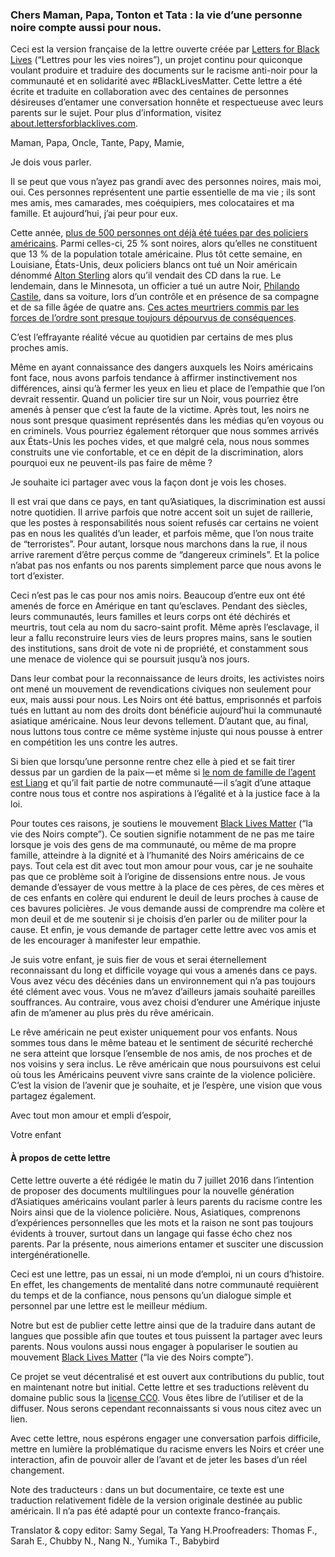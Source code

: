 ### Chers Maman, Papa, Tonton et Tata : la vie d’une personne noire compte aussi pour nous.

Ceci est la version française de la lettre ouverte créée par [Letters for Black Lives](http://about.lettersforblacklives.com) (“Lettres pour les vies noires”), un projet continu pour quiconque voulant produire et traduire des documents sur le racisme anti-noir pour la communauté et en solidarité avec #BlackLivesMatter. Cette lettre a été écrite et traduite en collaboration avec des centaines de personnes désireuses d’entamer une conversation honnête et respectueuse avec leurs parents sur le sujet. Pour plus d’information, visitez [about.lettersforblacklives.com](https://docs.google.com/document/d/1eIaANBCnxFQwwxQk7j7sYnjRDqKZqglRBB6zvF87lpc/preview#heading=h.kfd5ev65drz8).

Maman, Papa, Oncle, Tante, Papy, Mamie,

Je dois vous parler.

Il se peut que vous n’ayez pas grandi avec des personnes noires, mais moi, oui. Ces personnes représentent une partie essentielle de ma vie ; ils sont mes amis, mes camarades, mes coéquipiers, mes colocataires et ma famille. Et aujourd’hui, j’ai peur pour eux.

Cette année, [plus de 500 personnes ont déjà été tuées par des policiers américains](http://www.lemonde.fr/ameriques/article/2016/07/06/indignation-en-louisiane-apres-la-mort-d-un-afro-americain-abattu-par-la-police_4965069_3222.html). Parmi celles-ci, 25 % sont noires, alors qu’elles ne constituent que 13 % de la population totale américaine. Plus tôt cette semaine, en Louisiane, États-Unis, deux policiers blancs ont tué un Noir américain dénommé [Alton Sterling](http://www.lemonde.fr/ameriques/article/2016/07/06/indignation-en-louisiane-apres-la-mort-d-un-afro-americain-abattu-par-la-police_4965069_3222.html) alors qu’il vendait des CD dans la rue. Le lendemain, dans le Minnesota, un officier a tué un autre Noir, [Philando Castile](http://www.lemonde.fr/ameriques/article/2016/07/07/un-noir-abattu-par-un-policier-lors-d-un-controle-routier-a-minneapolis_4965544_3222.html), dans sa voiture, lors d’un contrôle et en présence de sa compagne et de sa fille âgée de quatre ans. [Ces actes meurtriers commis par les forces de l’ordre sont presque toujours dépourvus de conséquences](https://www.washingtonpost.com/graphics/national/police-shootings-2016/).

C’est l’effrayante réalité vécue au quotidien par certains de mes plus proches amis.

Même en ayant connaissance des dangers auxquels les Noirs américains font face, nous avons parfois tendance à affirmer instinctivement nos différences, ainsi qu’à fermer les yeux en lieu et place de l’empathie que l’on devrait ressentir. Quand un policier tire sur un Noir, vous pourriez être amenés à penser que c’est la faute de la victime. Après tout, les noirs ne nous sont presque quasiment représentés dans les médias qu’en voyous ou en criminels. Vous pourriez également rétorquer que nous sommes arrivés aux États-Unis les poches vides, et que malgré cela, nous nous sommes construits une vie confortable, et ce en dépit de la discrimination, alors pourquoi eux ne peuvent-ils pas faire de même ?

Je souhaite ici partager avec vous la façon dont je vois les choses.

Il est vrai que dans ce pays, en tant qu’Asiatiques, la discrimination est aussi notre quotidien. Il arrive parfois que notre accent soit un sujet de raillerie, que les postes à responsabilités nous soient refusés car certains ne voient pas en nous les qualités d’un leader, et parfois même, que l’on nous traite de “terroristes”. Pour autant, lorsque nous marchons dans la rue, il nous arrive rarement d’être perçus comme de “dangereux criminels”. Et la police n’abat pas nos enfants ou nos parents simplement parce que nous avons le tort d’exister.

Ceci n’est pas le cas pour nos amis noirs. Beaucoup d’entre eux ont été amenés de force en Amérique en tant qu’esclaves. Pendant des siècles, leurs communautés, leurs familles et leurs corps ont été déchirés et meurtris, tout cela au nom du sacro-saint profit. Même après l’esclavage, il leur a fallu reconstruire leurs vies de leurs propres mains, sans le soutien des institutions, sans droit de vote ni de propriété, et constamment sous une menace de violence qui se poursuit jusqu’à nos jours.

Dans leur combat pour la reconnaissance de leurs droits, les activistes noirs ont mené un mouvement de revendications civiques non seulement pour eux, mais aussi pour nous. Les Noirs ont été battus, emprisonnés et parfois tués en luttant au nom des droits dont bénéficie aujourd’hui la communauté asiatique américaine. Nous leur devons tellement. D’autant que, au final, nous luttons tous contre ce même système injuste qui nous pousse à entrer en compétition les uns contre les autres.

Si bien que lorsqu’une personne rentre chez elle à pied et se fait tirer dessus par un gardien de la paix — et même si [le nom de famille de l’agent est Liang](http://www.lemonde.fr/ameriques/article/2016/02/12/un-policier-new-yorkais-reconnu-coupable-de-la-mort-d-un-pere-de-famille-noir_4863975_3222.html) et qu’il fait partie de notre communauté — il s’agit d’une attaque contre nous tous et contre nos aspirations à l’égalité et à la justice face à la loi.

Pour toutes ces raisons, je soutiens le mouvement [Black Lives Matter](https://fr.wikipedia.org/wiki/Black_Lives_Matter) (“la vie des Noirs compte”). Ce soutien signifie notamment de ne pas me taire lorsque je vois des gens de ma communauté, ou même de ma propre famille, atteindre à la dignité et à l’humanité des Noirs américains de ce pays. Tout cela est dit avec tout mon amour pour vous, car je ne souhaite pas que ce problème soit à l’origine de dissensions entre nous. Je vous demande d’essayer de vous mettre à la place de ces pères, de ces mères et de ces enfants en colère qui endurent le deuil de leurs proches à cause de ces bavures policières. Je vous demande aussi de comprendre ma colère et mon deuil et de me soutenir si je choisis d’en parler ou de militer pour la cause. Et enfin, je vous demande de partager cette lettre avec vos amis et de les encourager à manifester leur empathie.

Je suis votre enfant, je suis fier de vous et serai éternellement reconnaissant du long et difficile voyage qui vous a amenés dans ce pays. Vous avez vécu des décénies dans un environnement qui n’a pas toujours été clément avec vous. Vous ne m’avez d’ailleurs jamais souhaité pareilles souffrances. Au contraire, vous avez choisi d’endurer une Amérique injuste afin de m’amener au plus près du rêve américain.

Le rêve américain ne peut exister uniquement pour vos enfants. Nous sommes tous dans le même bateau et le sentiment de sécurité recherché ne sera atteint que lorsque l’ensemble de nos amis, de nos proches et de nos voisins y sera inclus. Le rêve américain que nous poursuivons est celui où tous les Américains peuvent vivre sans crainte de la violence policière. C’est la vision de l’avenir que je souhaite, et je l’espère, une vision que vous partagez également.

Avec tout mon amour et empli d’espoir,

Votre enfant

#### À propos de cette lettre

Cette lettre ouverte a été rédigée le matin du 7 juillet 2016 dans l’intention de proposer des documents multilingues pour la nouvelle génération d’Asiatiques américains voulant parler à leurs parents du racisme contre les Noirs ainsi que de la violence policière. Nous, Asiatiques, comprenons d’expériences personnelles que les mots et la raison ne sont pas toujours évidents à trouver, surtout dans un langage qui fasse écho chez nos parents. Par la présente, nous aimerions entamer et susciter une discussion intergénérationelle.

Ceci est une lettre, pas un essai, ni un mode d’emploi, ni un cours d’histoire. En effet, les changements de mentalité dans notre communauté requièrent du temps et de la confiance, nous pensons qu’un dialogue simple et personnel par une lettre est le meilleur médium.

Notre but est de publier cette lettre ainsi que de la traduire dans autant de langues que possible afin que toutes et tous puissent la partager avec leurs parents. Nous voulons aussi nous engager à populariser le soutien au mouvement [Black Lives Matter](https://fr.wikipedia.org/wiki/Black_Lives_Matter) (“la vie des Noirs compte”).

Ce projet se veut décentralisé et est ouvert aux contributions du public, tout en maintenant notre but initial. Cette lettre et ses traductions relèvent du domaine public sous la [license CC0](https://creativecommons.org/choose/zero/?lang=fr). Vous êtes libre de l’utiliser et de la diffuser. Nous serons cependant reconnaissants si vous nous citez avec un lien.

Avec cette lettre, nous espérons engager une conversation parfois difficile, mettre en lumière la problématique du racisme envers les Noirs et créer une interaction, afin de pouvoir aller de l’avant et de jeter les bases d’un réel changement.

Note des traducteurs : dans un but documentaire, ce texte est une traduction relativement fidèle de la version originale destinée au public américain. Il n’a pas été adapté pour un contexte franco-français.

Translator & copy editor: Samy Segal, Ta Yang H.Proofreaders: Thomas F., Sarah E., Chubby N., Nang N., Yumika T., Babybird

